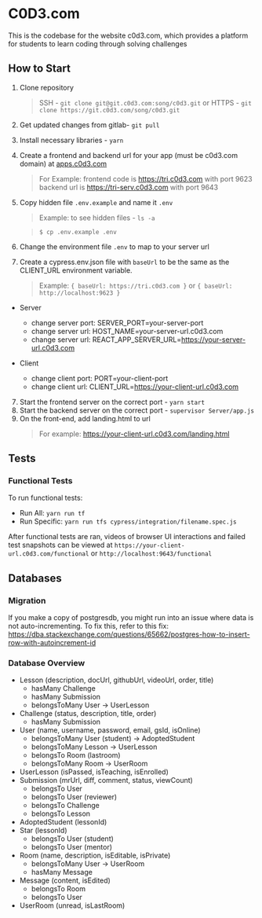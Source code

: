 # C0D3.com

This is the codebase for the website c0d3.com, which provides a platform for 
students to learn coding through solving challenges


## How to Start

1. Clone repository
   > SSH - `git clone git@git.c0d3.com:song/c0d3.git`
   > or
   > HTTPS - `git clone https://git.c0d3.com/song/c0d3.git`
2. Get updated changes from gitlab- `git pull`
3. Install necessary libraries - `yarn`
4. Create a frontend and backend url for your app (must be c0d3.com domain) at 
[apps.c0d3.com](https://apps.c0d3.com)
   > For Example:
   > frontend code is https://tri.c0d3.com with port 9623
   > backend url is https://tri-serv.c0d3.com with port 9643
5. Copy hidden file `.env.example` and name it `.env`

   > Example: to see hidden files - `ls -a`

   > `$ cp .env.example .env`

6. Change the environment file `.env` to map to your server url
7. Create a cypress.env.json file with `baseUrl` to be the same as the
   CLIENT_URL environment variable.

   > Example: `{ baseUrl: https://tri.c0d3.com }` or 
   `{ baseUrl: http://localhost:9623 }`

- Server

  - change server port: SERVER_PORT=your-server-port
  - change server url: HOST_NAME=your-server-url.c0d3.com
  - change server url: REACT_APP_SERVER_URL=https://your-server-url.c0d3.com

- Client
  - change client port: PORT=your-client-port
  - change client url: CLIENT_URL=https://your-client-url.c0d3.com

7. Start the frontend server on the correct port - `yarn start`
8. Start the backend server on the correct port - `supervisor Server/app.js`
9. On the front-end, add landing.html to url
   > For example: https://your-client-url.c0d3.com/landing.html


## Tests

### Functional Tests

To run functional tests:
  - Run All: `yarn run tf`
  - Run Specific: `yarn run tfs cypress/integration/filename.spec.js`

After functional tests are ran, videos of browser UI interactions and failed 
test snapshots can be viewed at `https://your-client-url.c0d3.com/functional` or 
`http://localhost:9643/functional`


## Databases

### Migration

If you make a copy of postgresdb, you might run into an issue where data is not 
auto-incrementing. To fix this, refer to this fix: 
https://dba.stackexchange.com/questions/65662/postgres-how-to-insert-row-with-autoincrement-id

### Database Overview

- Lesson (description, docUrl, githubUrl, videoUrl, order, title)
  - hasMany Challenge
  - hasMany Submission
  - belongsToMany User -> UserLesson
- Challenge (status, description, title, order)
  - hasMany Submission
- User (name, username, password, email, gsId, isOnline)
  - belongsToMany User (student) -> AdoptedStudent
  - belongsToMany Lesson -> UserLesson
  - belongsTo Room (lastroom)
  - belongsToMany Room -> UserRoom
- UserLesson (isPassed, isTeaching, isEnrolled)
- Submission (mrUrl, diff, comment, status, viewCount)
  - belongsTo User
  - belongsTo User (reviewer)
  - belongsTo Challenge
  - belongsTo Lesson
- AdoptedStudent (lessonId)
- Star (lessonId)
  - belongsTo User (student)
  - belongsTo User (mentor)
- Room (name, description, isEditable, isPrivate)
  - belongsToMany User -> UserRoom
  - hasMany Message
- Message (content, isEdited)
  - belongsTo Room
  - belongsTo User
- UserRoom (unread, isLastRoom)

